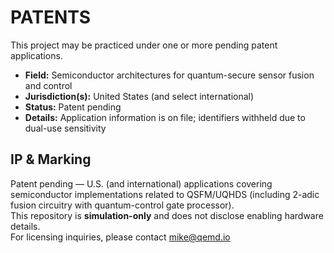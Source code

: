 # PATENTS

This project may be practiced under one or more pending patent applications.

- **Field:** Semiconductor architectures for quantum-secure sensor fusion and control
- **Jurisdiction(s):** United States (and select international)
- **Status:** Patent pending
- **Details:** Application information is on file; identifiers withheld due to dual-use sensitivity

## IP & Marking

Patent pending — U.S. (and international) applications covering semiconductor implementations related to QSFM/UQHDS (including 2-adic fusion circuitry with quantum-control gate processor).  
This repository is **simulation-only** and does not disclose enabling hardware details.  
For licensing inquiries, please contact mike@qemd.io
